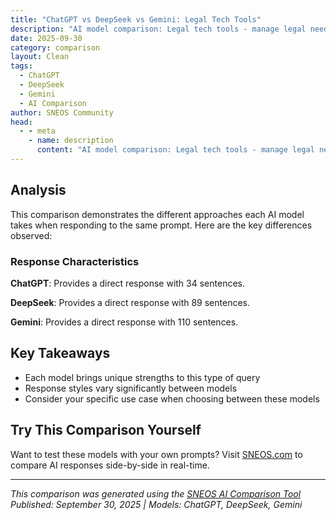 ```yaml
---
title: "ChatGPT vs DeepSeek vs Gemini: Legal Tech Tools"
description: "AI model comparison: Legal tech tools - manage legal needs affordably..."
date: 2025-09-30
category: comparison
layout: Clean
tags:
  - ChatGPT
  - DeepSeek
  - Gemini
  - AI Comparison
author: SNEOS Community
head:
  - - meta
    - name: description
      content: "AI model comparison: Legal tech tools - manage legal needs affordably..."
---
```


<ChatComparison
  title="ChatGPT vs DeepSeek vs Gemini: Legal Tech Tools"
  prompt="Legal tech tools - manage legal needs affordably"
  :responses='{
    "ChatGPT": "Certainly! Here\u2019s an overview of legal tech tools that can help manage legal needs affordably:\n\n### Affordable Legal Tech Tools to Manage Legal Needs\n\n1. **Document Automation \u0026 Management**\n   - **DocuSign**: Electronic signature tool to sign and manage contracts quickly and securely.\n   - **LawDepot**: Create legal documents and contracts using customizable templates.\n   - **Clio Manage**: Practice management software with document storage and workflow automation.\n   - **Rocket Lawyer**: Provides templates for various legal documents and online legal advice.\n\n2. **Legal Research**\n   - **Casetext**: AI-powered legal research platform offering affordable access to case law.\n   - **Fastcase**: Provides comprehensive databases of case law and statutes at lower costs than traditional services.\n\n3. **Contract Review \u0026 Analysis**\n   - **Kira Systems**: Uses AI to extract and analyze contract clauses.\n   - **LawGeex**: Automates contract review to identify risk and compliance issues affordably.\n   - **Luminance**: AI-driven contract analysis tool that highlights key terms and risks.\n\n4. **Practice Management Software**\n   - **MyCase**: Affordable legal practice management, billing, and client communication platform.\n   - **PracticePanther**: Manages cases, billing, and client intake efficiently.\n   - **Zola Suite**: Cloud-based legal practice management with integrated email, billing, and document management.\n\n5. **Billing and Invoicing**\n   - **TimeSolv**: Time tracking and billing solution tailored for law firms.\n   - **Bill4Time**: Simplifies invoicing, time tracking, and expense management.\n\n6. **Client Communication \u0026 Collaboration**\n   - **Clio Connect**: Secure client portal for sharing documents and messages.\n   - **Lawcus**: Workflow and communication platform with built-in client portal.\n\n7. **Online Legal Services \u0026 Virtual Law Firms**\n   - **LegalZoom**: Affordable legal services for startups, trademarks, and business formation.\n   - **UpCounsel**: Connects you with freelance lawyers for cost-effective legal help.\n\n8. **Compliance \u0026 Risk Management**\n   - **ComplyAdvantage**: AML and regulatory compliance tools.\n   - **Onna**: Data compliance and e-discovery platform.\n\n### Tips for Using Legal Tech Affordably\n- Opt for cloud-based subscription services to avoid upfront costs.\n- Use tiered pricing plans to start with basic features and upgrade only if needed.\n- Leverage free trials and demos to test the tools before committing.\n- Combine multiple tools strategically to cover different legal needs without overspending.\n\n---\n\nIf you have specific legal needs or want recommendations tailored to your practice size or industry, feel free to ask!",
    "DeepSeek": "Of course. This is an excellent and growing area. The key is understanding which tools are for **you** (a consumer or small business) and which are for **legal professionals**.\n\nHere\u2019s a comprehensive guide to legal tech tools that help manage legal needs affordably, broken down by category and use case.\n\n---\n\n### **Part 1: For Individuals \u0026 Small Businesses (DIY \u0026 Guided Help)**\n\nThese tools are designed for non-lawyers to handle common legal matters without the high cost of a traditional law firm.\n\n#### **1. Document Creation \u0026 Automation**\nIdeal for creating standard legal documents quickly and correctly.\n\n*   **LegalZoom:** The most well-known. Good for LLC formation, wills, trademarks, and basic business contracts. They also offer attorney consultations.\n*   **Rocket Lawyer:** Similar to LegalZoom but often praised for its user-friendly interface and subscription model that provides ongoing access to document templates and legal advice.\n*   **LawDepot:** A budget-friendly option for a wide variety of document templates, from power of attorney to rental agreements.\n*   **HelloSign / DocuSign:** While not a creation tool, these e-signature platforms are essential for making digital agreements legally binding quickly.\n\n#### **2. Legal Research**\nUnderstanding the law and precedent without a law library.\n\n*   **Nolo:** A pioneer in plain-English legal information. Their website has thousands of articles, FAQs, and books on virtually every legal topic for consumers and small businesses.\n*   **Justia:** Offers a massive database of free case law, codes, regulations, and legal guides. Excellent for the curious individual or very small firm.\n*   **FindLaw:** Another great free resource for understanding legal issues and finding lawyers.\n\n#### **3. Dispute Resolution \u0026 Demand Letters**\nTrying to resolve issues without filing a lawsuit.\n\n*   **FairShake:** Specializes in helping consumers file claims against companies through arbitration, a common clause in many service agreements.\n*   **PeopleClerk:** Helps you create and send professional demand letters and manage small claims court paperwork.\n\n#### **4. Traffic Ticket \u0026 Simple Citation Help**\n*   **Off the Record (App):** Connects you with a traffic ticket lawyer to fight your ticket on your behalf, often for less than the cost of the ticket and without points on your license.\n\n#### **5. Intellectual Property Management**\n*   **USPTO.gov:** The official source for trademark and patent searches and filings. While the process is complex, their guides and electronic filing system (TEAS) make it more accessible.\n*   **Trademarkia:** A service that simplifies the trademark search and filing process with a user-friendly interface.\n\n#### **6. Online Notarization**\n*   **Notarize:** Connect with a notary public online, 24/7. Legally binding in most states and incredibly convenient.\n\n---\n\n### **Part 2: For Legal Professionals \u0026 Law Firms**\n\nThese tools increase efficiency, which allows firms to offer more competitive pricing and alternative fee arrangements.\n\n#### **1. Practice Management (The All-in-One Suite)**\nThe operating system for a modern law firm.\n\n*   **Clio:** The market leader. Manages clients, cases, documents, time tracking, billing, and reporting in one cloud-based platform.\n*   **MyCase:** A strong competitor to Clio with an intuitive interface and great client communication portals.\n*   **PracticePanther:** Known for its automation features and clean design.\n*   **Smokeball:** Excellent for small firms, especially in practice areas like real estate and litigation, with strong document automation tied to forms.\n\n#### **2. Legal Research (Advanced)**\n*   **Westlaw \u0026 LexisNexis:** The industry giants. Powerful but expensive. Essential for deep, comprehensive research.\n*   **Casetext:** A disruptive, more affordable alternative powered by a great AI assistant (CARO AI) that helps find relevant case law faster.\n*   **Fastcase:** Often offered as a free benefit through state bar associations, providing a solid database of case law and statutes.\n\n#### **3. Document Management \u0026 Automation**\n*   **NetDocuments \u0026 iManage:** Enterprise-level cloud-based document management systems (DMS).\n*   **HotDocs:** The gold standard for creating complex, dynamic document templates that auto-populate from a questionnaire.\n*   **Woodpecker:** Integrates directly with Clio to automate document creation from within the practice management system.\n\n#### **4. E-Discovery**\nFor managing large volumes of digital evidence in litigation.\n\n*   **Logikcull:** A simplified, user-friendly e-discovery platform that allows for easy uploading, processing, and reviewing of documents.\n*   **Everlaw:** A modern, cloud-native platform known for its intuitive interface and powerful collaboration tools.\n\n#### **5. Contract Review \u0026 Analysis (AI-Powered)**\n*   **Kira Systems \u0026 eBrevia:** Use Machine Learning to identify, extract, and analyze clauses in contracts during due diligence or contract review. Huge time-saver.\n*   **LawGeex:** Automates the review of incoming contracts against a firm\u0027s pre-defined policy.\n\n---\n\n### **Part 3: The Game Changer - Generative AI for Law**\n\nThis is the newest frontier, with tools that can draft, summarize, and analyze text.\n\n*   **GPT-4 / ChatGPT (with extreme caution):** Can be used for brainstorming, drafting initial emails, or summarizing complex text. **Major Caveat:** It is **not** a legal database, can \u0022hallucinate\u0022 (make up) cases and laws, and poses serious confidentiality risks. Never input client data.\n*   **CoCounsel (by Casetext):** The first AI legal assistant that passed the bar exam. It\u0027s built specifically for lawyers to perform tasks like document review, legal research memos, deposition preparation, and contract analysis **reliably and securely**. This is the model for the future.\n*   **Harvey AI:** An AI platform built in partnership with Allen \u0026 Overy, designed for elite legal reasoning and drafting for large law firms.\n\n### **How to Choose the Right Tool: A Quick Guide**\n\n1.  **Identify Your Pain Point:** Are you overwhelmed with admin? Need a specific document? Spending too much time on research?\n2.  **Budget:** Are you looking for a one-time fee, a monthly subscription, or an enterprise-level investment?\n3.  **Security \u0026 Confidentiality:** For professionals, this is paramount. Ensure any tool you use is compliant with your jurisdiction\u0027s ethical rules (e.g., encrypts data, has a clear data policy).\n4.  **Integration:** Does the new tool work with the software you already use? (e.g., does your practice management system integrate with your email and calendar?).\n5.  **Ease of Use:** A powerful tool is useless if no one on your team will use it. Take advantage of free trials.\n\nThe legal tech landscape is empowering both consumers and lawyers to work smarter, making legal services more accessible and affordable than ever before.",
    "Gemini": "Okay, let\u0027s break down legal tech tools that can help manage legal needs affordably. We\u0027ll cover different categories, specific examples, and tips for choosing the right tools.\n\n**Why Legal Tech for Affordability?**\n\nLegal services can be expensive. Legal tech aims to:\n\n*   **Automate tasks:** Reduce lawyer hours spent on repetitive work.\n*   **Improve efficiency:** Streamline legal processes.\n*   **Increase access:** Make legal information and services more accessible to a wider audience.\n*   **Reduce overhead:** For lawyers, leading to potential cost savings for clients.\n*   **Empower individuals:** Allow individuals and small businesses to handle some legal tasks themselves.\n\n**Categories of Affordable Legal Tech Tools:**\n\n1.  **Document Automation \u0026 Generation:**\n\n    *   **What they do:** Create legal documents (contracts, wills, leases, etc.) by filling in templates with your specific information.\n    *   **Affordability factor:** Significantly cheaper than having a lawyer draft these documents from scratch.\n    *   **Examples:**\n        *   **LegalZoom:**  Well-known for a wide range of document templates and legal services.  Offer subscription plans and individual document purchases.\n        *   **Rocket Lawyer:** Similar to LegalZoom, offering document creation, legal advice, and attorney consultations. Subscription-based model.\n        *   **LawDepot:** Another provider of customizable legal documents and forms.  Offers a variety of pricing options.\n        *   **DocuSign:** Not specifically for legal document creation, but crucial for securely signing and managing documents electronically. Offers free and paid plans.\n        *   **Jotform Sign:**  Another e-signature platform that provides a more robust offering than DocuSign that also includes forms.\n\n    *   **Considerations:**\n        *   **Complexity:**  These tools are best for straightforward legal needs.\n        *   **State-Specific Laws:**  Ensure the templates are tailored to your state\u0027s laws.\n        *   **Review:** It\u0027s *always* a good idea to have a lawyer review important documents, even if you generate them using a template.  Think of these tools as a starting point.\n\n2.  **Legal Research:**\n\n    *   **What they do:** Provide access to legal statutes, case law, regulations, and secondary sources.\n    *   **Affordability factor:**  More affordable alternatives to traditional (and very expensive) legal research platforms like Westlaw and LexisNexis.\n    *   **Examples:**\n        *   **Fastcase:**  Offers comprehensive legal research at a lower price point than the industry giants. Often included as a member benefit with bar associations.\n        *   **Google Scholar:**  A free resource for finding case law and legal articles.  Useful for initial research, but may not be as comprehensive.\n        *   **Justia:** Provides free access to a wealth of legal information, including case law, statutes, and regulations.\n        *   **Casetext (now part of Thomson Reuters):** Aims to improve legal research efficiency with AI-powered tools.  Potentially more affordable than traditional options, especially for specific research needs.\n\n    *   **Considerations:**\n        *   **Scope:**  Make sure the database covers the jurisdictions and areas of law you need.\n        *   **Features:**  Consider features like citators (to check if a case is still good law) and search filters.\n\n3.  **Practice Management Software (for Lawyers, but benefits clients indirectly):**\n\n    *   **What they do:** Help lawyers manage their cases, clients, billing, and scheduling.\n    *   **Affordability factor:**  By improving efficiency, these tools can help lawyers reduce their overhead and potentially offer lower fees.\n    *   **Examples:**\n        *   **Clio:** A popular cloud-based practice management platform.\n        *   **MyCase:** Another well-regarded option with features for case management, client communication, and billing.\n        *   **PracticePanther:** Offers a user-friendly interface and a range of features for small and medium-sized firms.\n        *   **Zola Suite:**  An all-in-one legal practice management software with accounting, billing, and document management.\n        *   **Free or Low-Cost Options:** Some free or very low-cost options exist, but they may have limited features.  Look for options that integrate with other tools you use.\n\n    *   **Considerations:**\n        *   **Scalability:**  Choose a system that can grow with your practice.\n        *   **Integration:**  Ensure it integrates with other tools you use (e.g., accounting software, email).\n\n4.  **Online Dispute Resolution (ODR):**\n\n    *   **What they do:** Provide platforms for resolving disputes online through mediation, arbitration, or negotiation.\n    *   **Affordability factor:**  Often much cheaper and faster than traditional litigation.\n    *   **Examples:**\n        *   **Modria:**  Used by companies like eBay and PayPal to resolve customer disputes.\n        *   **Mediate.com:**  A directory of mediators and a platform for online mediation.\n        *   **Arbitrate.com:**  Provides a platform for online arbitration.\n        *   **Court-annexed ODR:** Many courts now offer online dispute resolution services.\n\n    *   **Considerations:**\n        *   **Suitability:**  ODR is not appropriate for all types of disputes (e.g., complex legal issues or criminal cases).\n        *   **Enforceability:**  Make sure any agreement reached through ODR is legally binding.\n\n5.  **Legal Information \u0026 Education:**\n\n    *   **What they do:** Provide access to legal information, explanations of legal concepts, and educational resources.\n    *   **Affordability factor:**  Empower individuals to understand their legal rights and options.\n    *   **Examples:**\n        *   **Nolo:**  Offers a wide range of self-help legal books, articles, and software.\n        *   **FindLaw:**  Provides free legal information, a lawyer directory, and other resources.\n        *   **Avvo:**  Offers a lawyer directory, Q\u0026A forum, and legal guides.\n        *   **Public Libraries:**  Often have legal research resources and sometimes offer free legal clinics.\n        *   **State Bar Associations:**  Many state bar associations provide free legal information and referrals to lawyers.\n\n    *   **Considerations:**\n        *   **Accuracy:**  Verify the information with reliable sources.\n        *   **Specificity:**  General legal information may not apply to your specific situation.\n\n6.  **AI-Powered Legal Tech:**\n\n    *   **What they do:** Use artificial intelligence to automate tasks, analyze documents, and provide legal insights.\n    *   **Affordability factor:**  Can significantly improve efficiency and reduce the time lawyers spend on certain tasks.\n    *   **Examples:**\n        *   **ROSS Intelligence (acquired by Thomson Reuters):** AI-powered legal research platform.\n        *   **Kira Systems:**  AI-powered contract analysis and review.\n        *   **CaseText\u0027s CARA:** AI-powered legal research assistant.\n        *   **DoNotPay:**  A \u0022robot lawyer\u0022 that can help with various legal tasks, such as fighting parking tickets and suing in small claims court. (Use with caution and verify information).\n\n    *   **Considerations:**\n        *   **Accuracy:**  AI is not perfect and can make mistakes. Always verify the results.\n        *   **Cost:**  Some AI-powered legal tech tools can be expensive.\n\n**Tips for Choosing Affordable Legal Tech:**\n\n*   **Identify Your Needs:** What specific legal problems are you trying to solve?  Do you need document creation, legal research, or something else?\n*   **Research and Compare:**  Don\u0027t just choose the first tool you find.  Compare features, pricing, and reviews.\n*   **Look for Free Trials:**  Many legal tech companies offer free trials.  Take advantage of these to see if the tool is right for you.\n*   **Consider Subscription Plans:**  Subscription plans can be more affordable than paying for individual services.\n*   **Check for Discounts:**  Some companies offer discounts for students, non-profits, or members of certain organizations.\n*   **Read Reviews:**  See what other users have to say about the tool.  Pay attention to both positive and negative reviews.\n*   **Security:**  Ensure the tool has adequate security measures to protect your sensitive legal data.\n*   **Customer Support:**  Choose a company that offers good customer support.\n*   **Start Small:**  Don\u0027t try to implement too many tools at once.  Start with one or two that address your most pressing needs.\n*   **Don\u0027t Replace a Lawyer Entirely (in most cases):**  Legal tech tools can be helpful, but they are not a substitute for a qualified lawyer in all situations.  Use them to supplement, not replace, legal advice. Think of them as tools to make your interactions with lawyers more efficient and informed.\n\n**Example Scenarios:**\n\n*   **Small Business Starting Up:** Use LegalZoom or Rocket Lawyer to create basic contracts, terms of service, and privacy policies. Use a free legal information resource like FindLaw to understand basic legal requirements.\n*   **Landlord with Rental Property:** Use a document automation tool to create lease agreements.\n*   **Individual with a Simple Will:** Use a document automation tool to create a basic will, but have it reviewed by an attorney, especially if there are complex assets or family situations.\n*   **Facing a Traffic Ticket:**  Explore DoNotPay (with caution and verification) or research traffic laws in your state using a free legal research resource.\n\n**The Bottom Line:**\n\nLegal tech offers many opportunities to manage legal needs more affordably. By carefully researching your options and choosing the right tools, you can save time and money while still protecting your legal rights. Remember to prioritize accuracy, security, and the limitations of these tools, and don\u0027t hesitate to consult with a lawyer when necessary.\n"
  }'
  published-date="22:46"
/>

## Analysis

This comparison demonstrates the different approaches each AI model takes when responding to the same prompt. Here are the key differences observed:

### Response Characteristics

**ChatGPT**: Provides a direct response with 34 sentences. 

**DeepSeek**: Provides a direct response with 89 sentences. 

**Gemini**: Provides a direct response with 110 sentences. 

## Key Takeaways

- Each model brings unique strengths to this type of query
- Response styles vary significantly between models
- Consider your specific use case when choosing between these models

## Try This Comparison Yourself

Want to test these models with your own prompts? Visit [SNEOS.com](https://sneos.com) to compare AI responses side-by-side in real-time.

---

*This comparison was generated using the [SNEOS AI Comparison Tool](https://sneos.com)*
*Published: September 30, 2025 | Models: ChatGPT, DeepSeek, Gemini*
